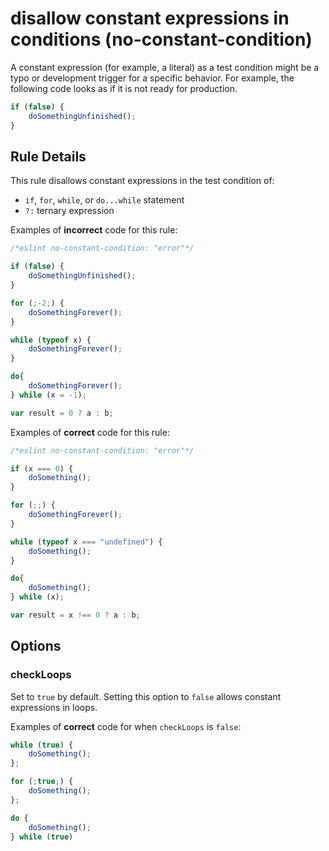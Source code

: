 # disallow constant expressions in conditions (no-constant-condition)

A constant expression (for example, a literal) as a test condition might be a typo or development trigger for a specific behavior. For example, the following code looks as if it is not ready for production.

```js
if (false) {
    doSomethingUnfinished();
}
```

## Rule Details

This rule disallows constant expressions in the test condition of:

* `if`, `for`, `while`, or `do...while` statement
* `?:` ternary expression

Examples of **incorrect** code for this rule:

```js
/*eslint no-constant-condition: "error"*/

if (false) {
    doSomethingUnfinished();
}

for (;-2;) {
    doSomethingForever();
}

while (typeof x) {
    doSomethingForever();
}

do{
    doSomethingForever();
} while (x = -1);

var result = 0 ? a : b;
```

Examples of **correct** code for this rule:

```js
/*eslint no-constant-condition: "error"*/

if (x === 0) {
    doSomething();
}

for (;;) {
    doSomethingForever();
}

while (typeof x === "undefined") {
    doSomething();
}

do{
    doSomething();
} while (x);

var result = x !== 0 ? a : b;
```

## Options

### checkLoops

Set to `true` by default. Setting this option to `false` allows constant expressions in loops.

Examples of **correct** code for when `checkLoops` is `false`:

```js
while (true) {
    doSomething();
};

for (;true;) {
    doSomething();
};

do {
    doSomething();
} while (true)
```

